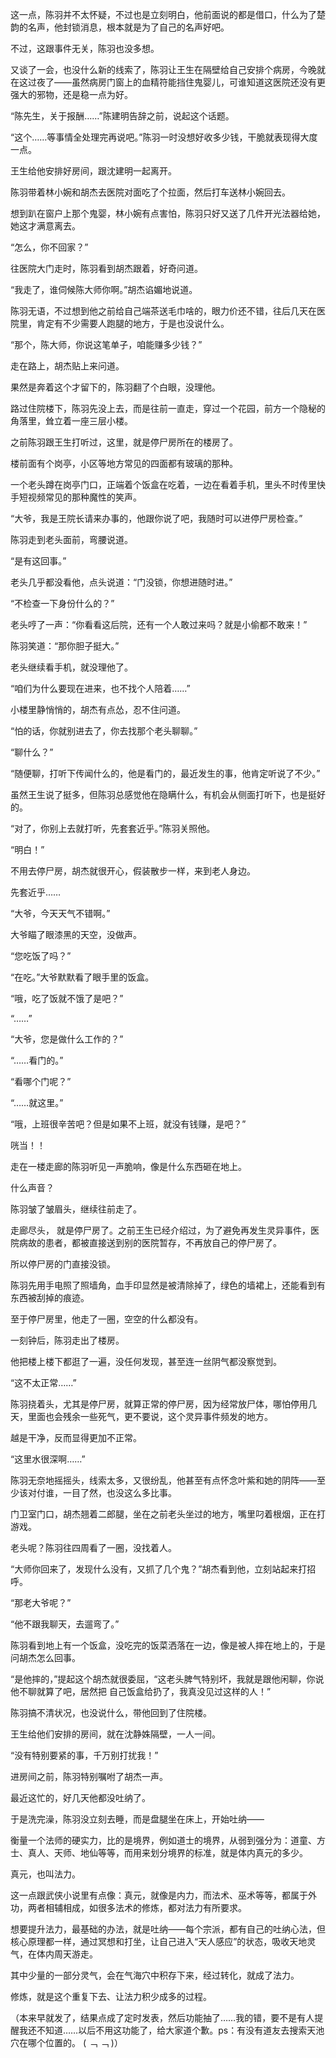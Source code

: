 这一点，陈羽并不太怀疑，不过也是立刻明白，他前面说的都是借口，什么为了楚韵的名声，他封锁消息，根本就是为了自己的名声好吧。

不过，这跟事件无关，陈羽也没多想。

又谈了一会，也没什么新的线索了，陈羽让王生在隔壁给自己安排个病房，今晚就在这过夜了——虽然病房门窗上的血精符能挡住鬼婴儿，可谁知道这医院还没有更强大的邪物，还是稳一点为好。

“陈先生，关于报酬……”陈建明告辞之前，说起这个话题。

“这个……等事情全处理完再说吧。”陈羽一时没想好收多少钱，干脆就表现得大度一点。

王生给他安排好房间，跟沈建明一起离开。

陈羽带着林小婉和胡杰去医院对面吃了个拉面，然后打车送林小婉回去。

想到趴在窗户上那个鬼婴，林小婉有点害怕，陈羽只好又送了几件开光法器给她，她这才满意离去。

“怎么，你不回家？”

往医院大门走时，陈羽看到胡杰跟着，好奇问道。

“我走了，谁伺候陈大师你啊。”胡杰谄媚地说道。

陈羽无语，不过想到他之前给自己端茶送毛巾啥的，眼力价还不错，往后几天在医院里，肯定有不少需要人跑腿的地方，于是也没说什么。

“那个，陈大师，你说这笔单子，咱能赚多少钱？”

走在路上，胡杰贴上来问道。

果然是奔着这个才留下的，陈羽翻了个白眼，没理他。

路过住院楼下，陈羽先没上去，而是往前一直走，穿过一个花园，前方一个隐秘的角落里，耸立着一座三层小楼。

之前陈羽跟王生打听过，这里，就是停尸房所在的楼房了。

楼前面有个岗亭，小区等地方常见的四面都有玻璃的那种。

一个老头蹲在岗亭门口，正端着个饭盒在吃着，一边在看着手机，里头不时传里快手短视频常见的那种魔性的笑声。

“大爷，我是王院长请来办事的，他跟你说了吧，我随时可以进停尸房检查。”

陈羽走到老头面前，弯腰说道。

“是有这回事。”

老头几乎都没看他，点头说道：“门没锁，你想进随时进。”

“不检查一下身份什么的？”

老头哼了一声：“你看看这后院，还有一个人敢过来吗？就是小偷都不敢来！”

陈羽笑道：“那你胆子挺大。”

老头继续看手机，就没理他了。

“咱们为什么要现在进来，也不找个人陪着……”

小楼里静悄悄的，胡杰有点怂，忍不住问道。

“怕的话，你就别进去了，你去找那个老头聊聊。”

“聊什么？”

“随便聊，打听下传闻什么的，他是看门的，最近发生的事，他肯定听说了不少。”

虽然王生说了挺多，但陈羽总感觉他在隐瞒什么，有机会从侧面打听下，也是挺好的。

“对了，你别上去就打听，先套套近乎。”陈羽关照他。

“明白！”

不用去停尸房，胡杰就很开心，假装散步一样，来到老人身边。

先套近乎……

“大爷，今天天气不错啊。”

大爷瞄了眼漆黑的天空，没做声。

“您吃饭了吗？”

“在吃。”大爷默默看了眼手里的饭盒。

“哦，吃了饭就不饿了是吧？”

“……”

“大爷，您是做什么工作的？”

“……看门的。”

“看哪个门呢？”

“……就这里。”

“哦，上班很辛苦吧？但是如果不上班，就没有钱赚，是吧？”

咣当！！

走在一楼走廊的陈羽听见一声脆响，像是什么东西砸在地上。

什么声音？

陈羽皱了皱眉头，继续往前走了。

走廊尽头， 就是停尸房了。之前王生已经介绍过，为了避免再发生灵异事件，医院病故的患者，都被直接送到别的医院暂存，不再放自己的停尸房了。

所以停尸房的门直接没锁。

陈羽先用手电照了照墙角，血手印显然是被清除掉了，绿色的墙裙上，还能看到有东西被刮掉的痕迹。

至于停尸房里，他走了一圈，空空的什么都没有。

一刻钟后，陈羽走出了楼房。

他把楼上楼下都逛了一遍，没任何发现，甚至连一丝阴气都没察觉到。

“这不太正常……”

陈羽挠着头，尤其是停尸房，就算正常的停尸房，因为经常放尸体，哪怕停用几天，里面也会残余一些死气，更不要说，这个灵异事件频发的地方。

越是干净，反而显得更加不正常。

“这里水很深啊……”

陈羽无奈地摇摇头，线索太多，又很纷乱，他甚至有点怀念叶紫和她的阴阵——至少该对付谁，一目了然，也没这么多比事。

门卫室门口，胡杰翘着二郎腿，坐在之前老头坐过的地方，嘴里叼着根烟，正在打游戏。

老头呢？陈羽往四周看了一圈，没找着人。

“大师你回来了，发现什么没有，又抓了几个鬼？”胡杰看到他，立刻站起来打招呼。

“那老大爷呢？”

“他不跟我聊天，去遛弯了。”

陈羽看到地上有一个饭盒，没吃完的饭菜洒落在一边，像是被人摔在地上的，于是问胡杰怎么回事。

“是他摔的，”提起这个胡杰就很委屈，“这老头脾气特别坏，我就是跟他闲聊，你说他不聊就算了吧，居然把 自己饭盒给扔了，我真没见过这样的人！”

陈羽搞不清状况，也没说什么，带他回到了住院楼。

王生给他们安排的房间，就在沈静姝隔壁，一人一间。

“没有特别要紧的事，千万别打扰我！”

进房间之前，陈羽特别嘱咐了胡杰一声。

最近这忙的，好几天他都没吐纳了。

于是洗完澡，陈羽没立刻去睡，而是盘腿坐在床上，开始吐纳——

衡量一个法师的硬实力，比的是境界，例如道士的境界，从弱到强分为：道童、方士、真人、天师、地仙等等，而用来划分境界的标准，就是体内真元的多少。

真元，也叫法力。

这一点跟武侠小说里有点像：真元，就像是内力，而法术、巫术等等，都属于外功，两者相辅相成，如很多法术的修炼，都对法力有所要求。

想要提升法力，最基础的办法，就是吐纳——每个宗派，都有自己的吐纳心法，但核心原理都一样，通过冥想和打坐，让自己进入“天人感应”的状态，吸收天地灵气，在体内周天游走。

其中少量的一部分灵气，会在气海穴中积存下来，经过转化，就成了法力。

修炼，就是这个重复下去、让法力积少成多的过程。

（本来早就发了，结果点成了定时发表，然后功能抽了……我的错，要不是有人提醒我还不知道……以后不用这功能了，给大家道个歉。ps：有没有道友去搜索天池穴在哪个位置的。 ( ﹁ ﹁ )）
